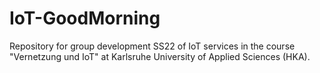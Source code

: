 # IoT-GoodMorning
Repository for group development SS22 of IoT services in the course "Vernetzung und IoT" at Karlsruhe University of Applied Sciences (HKA).

